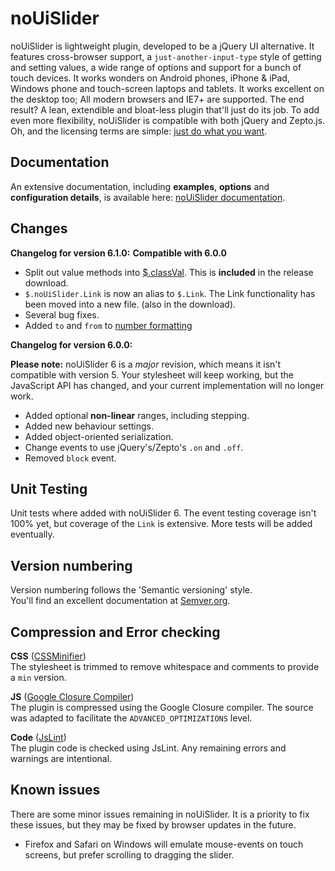 # noUiSlider

noUiSlider is lightweight plugin, developed to be a jQuery UI alternative. It features cross-browser support,
a `just-another-input-type` style of getting and setting values, a wide range of options and support for a bunch of
touch devices. It works wonders on Android phones, iPhone & iPad, Windows phone and touch-screen laptops and tablets. It
works excellent on the desktop too; All modern browsers and IE7+ are supported. The end result? A lean, extendible and
bloat-less plugin that'll just do its job. To add even more flexibility, noUiSlider is compatible with both jQuery and
Zepto.js. Oh, and the licensing terms are
simple: [just do what you want](http://refreshless.com/nouislider/terms-of-use).

Documentation
-------

An extensive documentation, including **examples**, **options** and **configuration details**, is available
here: [noUiSlider documentation](http://refreshless.com/nouislider/).

Changes
-------

**Changelog for version 6.1.0:**
**Compatible with 6.0.0**

+ Split out value methods into [$.classVal](https://github.com/leongersen/classVal). This is **included** in the release
  download.
+ `$.noUiSlider.Link` is now an alias to `$.Link`. The Link functionality has been moved into a new file. (also in the
  download).
+ Several bug fixes.
+ Added `to` and `from` to [number formatting](http://refreshless.com/nouislider/number-formatting)

**Changelog for version 6.0.0:**

**Please note:** noUiSlider 6 is a *major* revision, which means it isn't compatible with version 5. Your stylesheet
will keep working, but the JavaScript API has changed, and your current implementation will no longer work.

+ Added optional **non-linear** ranges, including stepping.
+ Added new behaviour settings.
+ Added object-oriented serialization.
+ Change events to use jQuery's/Zepto's `.on` and `.off`.
+ Removed `block` event.

Unit Testing
------------

Unit tests where added with noUiSlider 6. The event testing coverage isn't 100% yet, but coverage of the `Link` is
extensive. More tests will be added eventually.

Version numbering
------------------------------
Version numbering follows the 'Semantic versioning' style.  
You'll find an excellent documentation at [Semver.org](http://semver.org/).

Compression and Error checking
------------------------------
**CSS** ([CSSMinifier](http://cssminifier.com/))  
The stylesheet is trimmed to remove whitespace and comments to provide a `min` version.

**JS** ([Google Closure Compiler](http://closure-compiler.appspot.com/home))  
The plugin is compressed using the Google Closure compiler. The source was adapted to facilitate
the `ADVANCED_OPTIMIZATIONS` level.

**Code** ([JsLint](http://jslint.com/))  
The plugin code is checked using JsLint. Any remaining errors and warnings are intentional.

Known issues
------------
There are some minor issues remaining in noUiSlider. It is a priority to fix these issues, but they may be fixed by
browser updates in the future.

+ Firefox and Safari on Windows will emulate mouse-events on touch screens, but prefer scrolling to dragging the slider.
